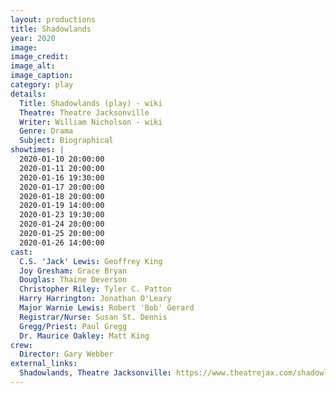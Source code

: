 ```yaml
---
layout: productions
title: Shadowlands
year: 2020
image:
image_credit: 
image_alt:
image_caption:
category: play
details:
  Title: Shadowlands (play) - wiki
  Theatre: Theatre Jacksonville
  Writer: William Nicholson - wiki
  Genre: Drama
  Subject: Biographical
showtimes: |
  2020-01-10 20:00:00
  2020-01-11 20:00:00
  2020-01-16 19:30:00
  2020-01-17 20:00:00
  2020-01-18 20:00:00
  2020-01-19 14:00:00
  2020-01-23 19:30:00
  2020-01-24 20:00:00
  2020-01-25 20:00:00
  2020-01-26 14:00:00
cast:
  C.S. 'Jack' Lewis: Geoffrey King
  Joy Gresham: Grace Bryan
  Douglas: Thaine Deverson
  Christopher Riley: Tyler C. Patton
  Harry Harrington: Jonathan O'Leary
  Major Warnie Lewis: Robert 'Bob' Gerard
  Registrar/Nurse: Susan St. Dennis
  Gregg/Priest: Paul Gregg
  Dr. Maurice Oakley: Matt King
crew:
  Director: Gary Webber
external_links:
  Shadowlands, Theatre Jacksonville: https://www.theatrejax.com/shadowlands
---
```

